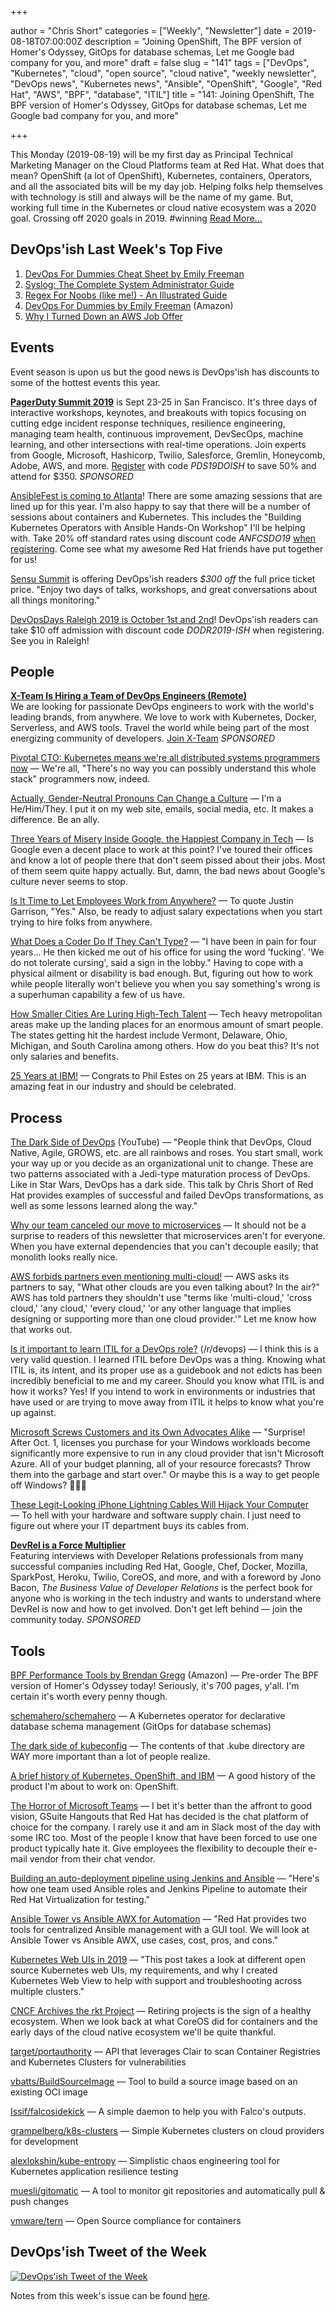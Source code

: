 +++

author = "Chris Short"
categories = ["Weekly", "Newsletter"]
date = 2019-08-18T07:00:00Z
description = "Joining OpenShift, The BPF version of Homer's Odyssey, GitOps for database schemas, Let me Google bad company for you, and more"
draft = false
slug = "141"
tags = ["DevOps", "Kubernetes", "cloud", "open source", "cloud native", "weekly newsletter", "DevOps news", "Kubernetes news", "Ansible", "OpenShift", "Google", "Red Hat", "AWS", "BPF", "database", "ITIL"]
title = "141: Joining OpenShift, The BPF version of Homer's Odyssey, GitOps for database schemas, Let me Google bad company for you, and more"

+++

This Monday (2019-08-19) will be my first day as Principal Technical Marketing Manager on the Cloud Platforms team at Red Hat. What does that mean? OpenShift (a lot of OpenShift), Kubernetes, containers, Operators, and all the associated bits will be my day job. Helping folks help themselves with technology is still and always will be the name of my game. But, working full time in the Kubernetes or cloud native ecosystem was a 2020 goal. Crossing off 2020 goals in 2019. #winning [Read More...](https://chrisshort.net/joining-forces-with-openshift/)

## DevOps'ish Last Week's Top Five

1. [DevOps For Dummies Cheat Sheet by Emily Freeman](https://www.dummies.com/business/operations-management/devops-for-dummies-cheat-sheet/)
1. [Syslog: The Complete System Administrator Guide](https://devconnected.com/syslog-the-complete-system-administrator-guide/)
1. [Regex For Noobs (like me!) - An Illustrated Guide](https://www.janmeppe.com/blog/regex-for-noobs/)
1. [DevOps For Dummies by Emily Freeman](https://amzn.to/2YWRrsr) (Amazon)
1. [Why I Turned Down an AWS Job Offer](https://www.lastweekinaws.com/blog/why-i-turned-down-an-aws-job-offer/)

## Events

Event season is upon us but the good news is DevOps'ish has discounts to some of the hottest events this year.

[**PagerDuty Summit 2019**](https://summit.pagerduty.com/) is Sept 23-25 in San Francisco. It's three days of interactive workshops, keynotes, and breakouts with topics focusing on cutting edge incident response techniques, resilience engineering, managing team health, continuous improvement, DevSecOps, machine learning, and other intersections with real-time operations. Join experts from Google, Microsoft, Hashicorp, Twilio, Salesforce, Gremlin, Honeycomb, Adobe, AWS, and more. [Register](https://summit.pagerduty.com/summit2019/register?c_280637=PDS19OT) with code *PDS19DOISH* to save 50% and attend for $350. *SPONSORED*

[AnsibleFest is coming to Atlanta](https://cshort.co/fest-reg)! There are some amazing sessions that are lined up for this year. I'm also happy to say that there will be a number of sessions about containers and Kubernetes. This includes the "Building Kubernetes Operators with Ansible Hands-On Workshop" I'll be helping with. Take 20% off standard rates using discount code *ANFCSDO19* [when registering](https://cshort.co/fest-reg). Come see what my awesome Red Hat friends have put together for us!

[Sensu Summit](https://ti.to/sensu/sensu-summit-2019/discount/DevOpsIsh) is offering DevOps'ish readers *$300 off* the full price ticket price. "Enjoy two days of talks, workshops, and great conversations about all things monitoring."

[DevOpsDays Raleigh 2019 is October 1st and 2nd](https://devopsdays.org/events/2019-raleigh/welcome/)! DevOps'ish readers can take $10 off admission with discount code *DODR2019-ISH* when registering. See you in Raleigh!

## People

[**X-Team Is Hiring a Team of DevOps Engineers (Remote)**](https://x-team.com/remote-devops-engineer-jobs/?utm_source=devopsish&utm_medium=email-ad)  
We are looking for passionate DevOps engineers to work with the world's leading brands, from anywhere. We love to work with Kubernetes, Docker, Serverless, and AWS tools. Travel the world while being part of the most energizing community of developers. [Join X-Team](https://x-team.com/remote-devops-engineer-jobs/?utm_source=devopsish&utm_medium=email-ad) *SPONSORED*

[Pivotal CTO: Kubernetes means we're all distributed systems programmers now](https://devclass.com/2019/08/16/pivotal-cto-kubernetes-means-were-all-distributed-systems-programmers-now/) — We're all, "There's no way you can possibly understand this whole stack" programmers now, indeed.

[Actually, Gender-Neutral Pronouns Can Change a Culture](https://www.wired.com/story/actually-gender-neutral-pronouns-can-change-a-culture/) — I'm a He/Him/They. I put it on my web site, emails, social media, etc. It makes a difference. Be an ally.

[Three Years of Misery Inside Google, the Happiest Company in Tech](https://www.wired.com/story/inside-google-three-years-misery-happiest-company-tech/) — Is Google even a decent place to work at this point? I've toured their offices and know a lot of people there that don't seem pissed about their jobs. Most of them seem quite happy actually. But, damn, the bad news about Google's culture never seems to stop.

[Is It Time to Let Employees Work from Anywhere?](https://hbr.org/2019/08/is-it-time-to-let-employees-work-from-anywhere) — To quote Justin Garrison, "Yes." Also, be ready to adjust salary expectations when you start trying to hire folks from anywhere.

[What Does a Coder Do If They Can't Type?](https://nsaphra.github.io/post/hands/) — "I have been in pain for four years... He then kicked me out of his office for using the word 'fucking'. 'We do not tolerate cursing', said a sign in the lobby." Having to cope with a physical ailment or disability is bad enough. But, figuring out how to work while people literally won't believe you when you say something's wrong is a superhuman capability a few of us have.

[How Smaller Cities Are Luring High-Tech Talent](https://www.wired.com/story/how-smaller-cities-trying-plug-brain-drain/) — Tech heavy metropolitan areas make up the landing places for an enormous amount of smart people. The states getting hit the hardest include Vermont, Delaware, Ohio, Michigan, and South Carolina among others. How do you beat this? It's not only salaries and benefits.

[25 Years at IBM!](https://integratedcode.us/2019/08/14/25-years-at-ibm/) — Congrats to Phil Estes on 25 years at IBM. This is an amazing feat in our industry and should be celebrated.

## Process

[The Dark Side of DevOps](https://youtu.be/gi-i5NvxVLM) (YouTube) — "People think that DevOps, Cloud Native, Agile, GROWS, etc. are all rainbows and roses. You start small, work your way up or you decide as an organizational unit to change. These are two patterns associated with a Jedi-type maturation process of DevOps. Like in Star Wars, DevOps has a dark side. This talk by Chris Short of Red Hat provides examples of successful and failed DevOps transformations, as well as some lessons learned along the way."

[Why our team canceled our move to microservices](https://medium.com/@steven.lemon182/why-our-team-cancelled-our-move-to-microservices-8fd87898d952) — It should not be a surprise to readers of this newsletter that microservices aren't for everyone. When you have external dependencies that you can't decouple easily; that monolith looks really nice.

[AWS forbids partners even mentioning multi-cloud!](https://www.crn.com.au/news/aws-forbids-partners-even-mentioning-multi-cloud-529598) — AWS asks its partners to say, "What other clouds are you even talking about? In the air?" AWS has told partners they shouldn't use "terms like 'multi-cloud,' 'cross cloud,' 'any cloud,' 'every cloud,' 'or any other language that implies designing or supporting more than one cloud provider.'" Let me know how that works out.

[Is it important to learn ITIL for a DevOps role?](https://www.reddit.com/r/devops/comments/cowe8e/is_it_important_to_learn_itil_for_a_devops_role/) (/r/devops) — I think this is a very valid question. I learned ITIL before DevOps was a thing. Knowing what ITIL is, its intent, and its proper use as a guidebook and not edicts has been incredibly beneficial to me and my career. Should you know what ITIL is and how it works? Yes! If you intend to work in environments or industries that have used or are trying to move away from ITIL it helps to know what you're up against.

[Microsoft Screws Customers and its Own Advocates Alike](https://www.lastweekinaws.com/blog/microsoft-screws-customers-and-its-own-advocates-alike/) — "Surprise! After Oct. 1, licenses you purchase for your Windows workloads become significantly more expensive to run in any cloud provider that isn't Microsoft Azure. All of your budget planning, all of your resource forecasts? Throw them into the garbage and start over." Or maybe this is a way to get people off Windows? 🤔🤔🤔

[These Legit-Looking iPhone Lightning Cables Will Hijack Your Computer](https://www.vice.com/en_us/article/evj4qw/these-iphone-lightning-cables-will-hack-your-computer) — To hell with your hardware and software supply chain. I just need to figure out where your IT department buys its cables from.

[**DevRel is a Force Multiplier**](https://cshort.co/2K9XsgV)  
Featuring interviews with Developer Relations professionals from many successful companies including Red Hat, Google, Chef, Docker, Mozilla, SparkPost, Heroku, Twilio, CoreOS, and more, and with a foreword by Jono Bacon, *The Business Value of Developer Relations* is the perfect book for anyone who is working in the tech industry and wants to understand where DevRel is now and how to get involved. Don't get left behind — join the community today. *SPONSORED*

## Tools

[BPF Performance Tools by Brendan Gregg](https://amzn.to/2z6EeTi) (Amazon) — Pre-order The BPF version of Homer's Odyssey today! Seriously, it's 700 pages, y'all. I'm certain it's worth every penny though.

[schemahero/schemahero](https://github.com/schemahero/schemahero) — A Kubernetes operator for declarative database schema management (GitOps for database schemas)

[The dark side of kubeconfig](https://banzaicloud.com/blog/kubeconfig-security/) — The contents of that .kube directory are WAY more important than a lot of people realize.

[A brief history of Kubernetes, OpenShift, and IBM](https://developer.ibm.com/blogs/a-brief-history-of-red-hat-openshift/) — A good history of the product I'm about to work on: OpenShift.

[The Horror of Microsoft Teams](https://medium.com/@joshuamkite/the-horror-of-microsoft-teams-c18360712361) — I bet it's better than the affront to good vision, GSuite Hangouts that Red Hat has decided is the chat platform of choice for the company. I rarely use it and am in Slack most of the day with some IRC too. Most of the people I know that have been forced to use one product typically hate it. Give employees the flexibility to decouple their e-mail vendor from their chat vendor.

[Building an auto-deployment pipeline using Jenkins and Ansible](https://www.redhat.com/sysadmin/virtual-auto-deployment-pipeline) — "Here's how one team used Ansible roles and Jenkins Pipeline to automate their Red Hat Virtualization for testing."

[Ansible Tower vs Ansible AWX for Automation](https://4sysops.com/archives/ansible-tower-vs-ansible-awx-for-automation/) — "Red Hat provides two tools for centralized Ansible management with a GUI tool. We will look at Ansible Tower vs Ansible AWX, use cases, cost, pros, and cons."

[Kubernetes Web UIs in 2019](https://srcco.de/posts/kubernetes-web-uis-in-2019.html) — "This post takes a look at different open source Kubernetes web UIs, my requirements, and why I created Kubernetes Web View to help with support and troubleshooting across multiple clusters."

[CNCF Archives the rkt Project](https://www.cncf.io/blog/2019/08/16/cncf-archives-the-rkt-project/) — Retiring projects is the sign of a healthy ecosystem. When we look back at what CoreOS did for containers and the early days of the cloud native ecosystem we'll be quite thankful.

[target/portauthority](https://github.com/target/portauthority) — API that leverages Clair to scan Container Registries and Kubernetes Clusters for vulnerabilities

[vbatts/BuildSourceImage](https://github.com/vbatts/BuildSourceImage) — Tool to build a source image based on an existing OCI image

[Issif/falcosidekick](https://github.com/Issif/falcosidekick) — A simple daemon to help you with Falco's outputs.

[grampelberg/k8s-clusters](https://github.com/grampelberg/k8s-clusters) — Simple Kubernetes clusters on cloud providers for development

[alexlokshin/kube-entropy](https://github.com/alexlokshin/kube-entropy) — Simplistic chaos engineering tool for Kubernetes application resilience testing

[muesli/gitomatic](https://github.com/muesli/gitomatic) — A tool to monitor git repositories and automatically pull & push changes

[vmware/tern](https://github.com/vmware/tern) — Open Source compliance for containers

## DevOps'ish Tweet of the Week

[![DevOps'ish Tweet of the Week][tweet]](https://twitter.com/vllry/status/1162371826401460224)

[tweet]: 141-tweet-of-the-week.png

Notes from this week's issue can be found [here](./notes/).
